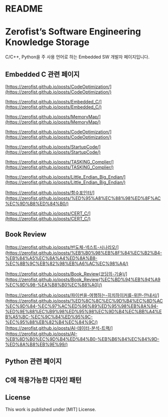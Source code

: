 # README

# Zerofist’s Software Engineering Knowledge Storage

C/C++, Python을 주 사용 언어로 하는 Embedded SW 개발자 페이지입니다.

## Embedded C 관련 페이지

[https://zerofist.github.io/posts/CodeOptimization/](https://zerofist.github.io/posts/CodeOptimization/)

[https://zerofist.github.io/posts/Embedded_C/](https://zerofist.github.io/posts/Embedded_C/)

[https://zerofist.github.io/posts/MemoryMap/](https://zerofist.github.io/posts/MemoryMap/)

[https://zerofist.github.io/posts/CodeOptimization/](https://zerofist.github.io/posts/CodeOptimization/)

[https://zerofist.github.io/posts/StartupCode/](https://zerofist.github.io/posts/StartupCode/)

[https://zerofist.github.io/posts/TASKING_Complier/](https://zerofist.github.io/posts/TASKING_Complier/)

[https://zerofist.github.io/posts/Little_Endian_Big_Endian/](https://zerofist.github.io/posts/Little_Endian_Big_Endian/)

[https://zerofist.github.io/posts/함수포인터/](https://zerofist.github.io/posts/%ED%95%A8%EC%88%98%ED%8F%AC%EC%9D%B8%ED%84%B0/)

[https://zerofist.github.io/posts/CERT_C/](https://zerofist.github.io/posts/CERT_C/)

## Book Review

[https://zerofist.github.io/posts/반도체-넥스트-시나리오/](https://zerofist.github.io/posts/%EB%B0%98%EB%8F%84%EC%B2%B4-%EB%84%A5%EC%8A%A4%ED%8A%B8-%EC%8B%9C%EB%82%98%EB%A6%AC%EC%98%A4/)

[https://zerofist.github.io/posts/Book_Review(코딩의-기술)/](https://zerofist.github.io/posts/Book_Review(%EC%BD%94%EB%94%A9%EC%9D%98-%EA%B8%B0%EC%88%A0)/)

[https://zerofist.github.io/posts/파이썬을-여행하는-히치하이커를-위한-안내서/](https://zerofist.github.io/posts/%ED%8C%8C%EC%9D%B4%EC%8D%AC%EC%9D%84-%EC%97%AC%ED%96%89%ED%95%98%EB%8A%94-%ED%9E%88%EC%B9%98%ED%95%98%EC%9D%B4%EC%BB%A4%EB%A5%BC-%EC%9C%84%ED%95%9C-%EC%95%88%EB%82%B4%EC%84%9C/)
[https://zerofist.github.io/posts/AI-데이터-분석-트랙/](https://zerofist.github.io/posts/AI-%EB%8D%B0%EC%9D%B4%ED%84%B0-%EB%B6%84%EC%84%9D-%ED%8A%B8%EB%9E%99/)

## Python  관련 페이지

## C에 적용가능한 디자인 패턴

## License

This work is published under [MIT] License.
